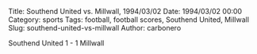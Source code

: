 Title: Southend United vs. Millwall, 1994/03/02
Date: 1994/03/02 00:00
Category: sports
Tags: football, football scores, Southend United, Millwall
Slug: southend-united-vs-millwall
Author: carbonero


Southend United 1 - 1 Millwall
